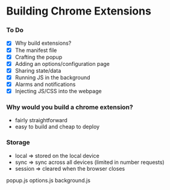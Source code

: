 # Building Chrome Extensions

### To Do
* [x] Why build extensions?
* [x] The manifest file
* [x] Crafting the popup
* [x] Adding an options/configuration page
* [x] Sharing state/data
* [x] Running JS in the background
* [x] Alarms and notifications
* [x] Injecting JS/CSS into the webpage

### Why would you build a chrome extension?
* fairly straightforward
* easy to build and cheap to deploy

### Storage
* local => stored on the local device
* sync => sync across all devices (limited in number requests)
* session => cleared when the browser closes

popup.js
options.js
background.js

























